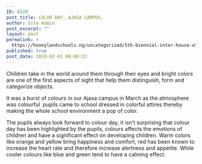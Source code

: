 ```yaml
---
ID: 8328
post_title: COLOR DAY, AJASA CAMPUS.
author: Site Admin
post_excerpt: ""
layout: post
permalink: >
  https://honeylandschools.ng/uncategorized/5th-biennial-inter-house-athletics-competition/
published: true
post_date: 2019-02-01 08:00:22
---
```

Children take in the world around them through their eyes and bright colors are one of the first aspects of sight that help them distinguish, form and categorize objects.

It was a burst of colours in our Ajasa campus in March as the atmosphere was colourful  pupils came to school dressed in colorful attires thereby making the whole school environment a pop of color.

The pupils always look forward to colour day, it isn’t surprising that colour day has been highlighted by the pupils, colours affects the emotions of children and have a significant effect on developing children. Warm colors like orange and yellow bring happiness and comfort, red has been known to increase the heart rate and therefore increase alertness and appetite. While cooler colours like blue and green tend to have a calming effect.